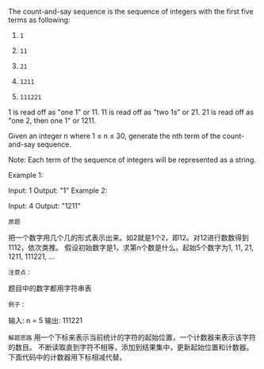 The count-and-say sequence is the sequence of integers with the first five terms as following:

1.     1
2.     11
3.     21
4.     1211
5.     111221
1 is read off as "one 1" or 11.
11 is read off as "two 1s" or 21.
21 is read off as "one 2, then one 1" or 1211.

Given an integer n where 1 ≤ n ≤ 30, generate the nth term of the count-and-say sequence.

Note: Each term of the sequence of integers will be represented as a string.

 

Example 1:

Input: 1
Output: "1"
Example 2:

Input: 4
Output: "1211"


`原题`

把一个数字用几个几的形式表示出来。如2就是1个2，即12。对12进行数数得到1112，依次类推。
假设初始数字是1，求第n个数是什么。起始5个数字为1, 11, 21, 1211, 111221, ...

`注意点：`

题目中的数字都用字符串表

`例子：`

输入: n = 5 输出: 111221



`解题思路`
用一个下标来表示当前统计的字符的起始位置，一个计数器来表示该字符的数目。
不断读取直到字符不相等，添加到结果集中，更新起始位置和计数器。
下面代码中的计数器用下标相减代替。
